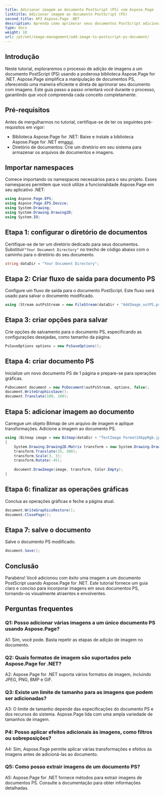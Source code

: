 ```yaml
---
title: Adicionar imagem ao documento PostScript (PS) com Aspose.Page
linktitle: Adicionar imagem ao documento PostScript (PS)
second_title: API Aspose.Page .NET
description: Aprenda como aprimorar seus documentos PostScript adicionando imagens usando Aspose.Page for .NET. Siga nosso guia passo a passo para uma experiência perfeita.
type: docs
weight: 10
url: /pt/net/image-management/add-image-to-postscript-ps-document/
---
```

## Introdução

Neste tutorial, exploraremos o processo de adição de imagens a um documento PostScript (PS) usando a poderosa biblioteca Aspose.Page for .NET. Aspose.Page simplifica a manipulação de documentos PS, oferecendo uma maneira eficiente e direta de aprimorar seu documento com imagens. Este guia passo a passo orientará você durante o processo, garantindo que você compreenda cada conceito completamente.

## Pré-requisitos

Antes de mergulharmos no tutorial, certifique-se de ter os seguintes pré-requisitos em vigor:

-  Biblioteca Aspose.Page for .NET: Baixe e instale a biblioteca Aspose.Page for .NET em[aqui](https://releases.aspose.com/page/net/).
- Diretório de documentos: Crie um diretório em seu sistema para armazenar os arquivos de documentos e imagens.

## Importar namespaces

Comece importando os namespaces necessários para o seu projeto. Esses namespaces permitem que você utilize a funcionalidade Aspose.Page em seu aplicativo .NET:

```csharp
using Aspose.Page.EPS;
using Aspose.Page.EPS.Device;
using System.Drawing;
using System.Drawing.Drawing2D;
using System.IO;
```

## Etapa 1: configurar o diretório de documentos

 Certifique-se de ter um diretório dedicado para seus documentos. Substituir`"Your Document Directory"` no trecho de código abaixo com o caminho para o diretório do seu documento.

```csharp
string dataDir = "Your Document Directory";
```

## Etapa 2: Criar fluxo de saída para documento PS

Configure um fluxo de saída para o documento PostScript. Este fluxo será usado para salvar o documento modificado.

```csharp
using (Stream outPsStream = new FileStream(dataDir + "AddImage_outPS.ps", FileMode.Create))
```

## Etapa 3: criar opções para salvar

Crie opções de salvamento para o documento PS, especificando as configurações desejadas, como tamanho da página.

```csharp
PsSaveOptions options = new PsSaveOptions();
```

## Etapa 4: criar documento PS

Inicialize um novo documento PS de 1 página e prepare-se para operações gráficas.

```csharp
PsDocument document = new PsDocument(outPsStream, options, false);
document.WriteGraphicsSave();
document.Translate(100, 100);
```

## Etapa 5: adicionar imagem ao documento

Carregue um objeto Bitmap de um arquivo de imagem e aplique transformações. Adicione a imagem ao documento PS.

```csharp
using (Bitmap image = new Bitmap(dataDir + "TestImage Format24bppRgb.jpg"))
{
    System.Drawing.Drawing2D.Matrix transform = new System.Drawing.Drawing2D.Matrix();
    transform.Translate(35, 300);
    transform.Scale(3, 3);
    transform.Rotate(-45);
    
    document.DrawImage(image, transform, Color.Empty);
}
```

## Etapa 6: finalizar as operações gráficas

Conclua as operações gráficas e feche a página atual.

```csharp
document.WriteGraphicsRestore();
document.ClosePage();
```

## Etapa 7: salve o documento

Salve o documento PS modificado.

```csharp
document.Save();
```

## Conclusão

Parabéns! Você adicionou com êxito uma imagem a um documento PostScript usando Aspose.Page for .NET. Este tutorial fornece um guia claro e conciso para incorporar imagens em seus documentos PS, tornando-os visualmente atraentes e envolventes.

## Perguntas frequentes

### Q1: Posso adicionar várias imagens a um único documento PS usando Aspose.Page?

A1: Sim, você pode. Basta repetir as etapas de adição de imagem no documento.

### Q2: Quais formatos de imagem são suportados pelo Aspose.Page for .NET?

A2: Aspose.Page for .NET suporta vários formatos de imagem, incluindo JPEG, PNG, BMP e GIF.

### Q3: Existe um limite de tamanho para as imagens que podem ser adicionadas?

A3: O limite de tamanho depende das especificações do documento PS e dos recursos do sistema. Aspose.Page lida com uma ampla variedade de tamanhos de imagem.

### P4: Posso aplicar efeitos adicionais às imagens, como filtros ou sobreposições?

A4: Sim, Aspose.Page permite aplicar várias transformações e efeitos às imagens antes de adicioná-las ao documento.

### Q5: Como posso extrair imagens de um documento PS?

A5: Aspose.Page for .NET fornece métodos para extrair imagens de documentos PS. Consulte a documentação para obter informações detalhadas.